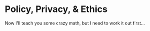 # Policy, Privacy, & Ethics

Now I'll teach you some crazy math, but I need to work it out first...
